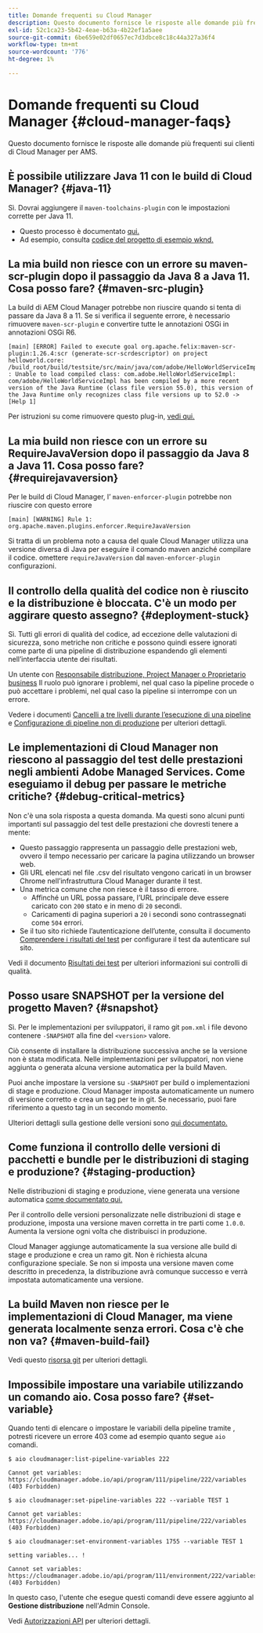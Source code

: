 ```yaml
---
title: Domande frequenti su Cloud Manager
description: Questo documento fornisce le risposte alle domande più frequenti sui clienti di Cloud Manager per AMS.
exl-id: 52c1ca23-5b42-4eae-b63a-4b22ef1a5aee
source-git-commit: 6be659e02df0657ec7d3dbce8c18c44a327a36f4
workflow-type: tm+mt
source-wordcount: '776'
ht-degree: 1%

---
```



# Domande frequenti su Cloud Manager {#cloud-manager-faqs}

Questo documento fornisce le risposte alle domande più frequenti sui clienti di Cloud Manager per AMS.

## È possibile utilizzare Java 11 con le build di Cloud Manager? {#java-11}

Sì. Dovrai aggiungere il `maven-toolchains-plugin` con le impostazioni corrette per Java 11.

* Questo processo è documentato [qui.](/help/getting-started/using-the-wizard.md)
* Ad esempio, consulta [codice del progetto di esempio wknd.](https://github.com/adobe/aem-guides-wknd/commit/6cb5238cb6b932735dcf91b21b0d835ae3a7fe75)

## La mia build non riesce con un errore su maven-scr-plugin dopo il passaggio da Java 8 a Java 11. Cosa posso fare? {#maven-src-plugin}

La build di AEM Cloud Manager potrebbe non riuscire quando si tenta di passare da Java 8 a 11. Se si verifica il seguente errore, è necessario rimuovere `maven-scr-plugin` e convertire tutte le annotazioni OSGi in annotazioni OSGi R6.

```text
[main] [ERROR] Failed to execute goal org.apache.felix:maven-scr-plugin:1.26.4:scr (generate-scr-scrdescriptor) on project helloworld.core: /build_root/build/testsite/src/main/java/com/adobe/HelloWorldServiceImpl.java : Unable to load compiled class: com.adobe.HelloWorldServiceImpl: com/adobe/HelloWorldServiceImpl has been compiled by a more recent version of the Java Runtime (class file version 55.0), this version of the Java Runtime only recognizes class file versions up to 52.0 -> [Help 1]
```

Per istruzioni su come rimuovere questo plug-in, [vedi qui.](https://cqdump.wordpress.com/2019/01/03/from-scr-annotations-to-osgi-annotations/)

## La mia build non riesce con un errore su RequireJavaVersion dopo il passaggio da Java 8 a Java 11. Cosa posso fare? {#requirejavaversion}

Per le build di Cloud Manager, l’ `maven-enforcer-plugin` potrebbe non riuscire con questo errore

```text
[main] [WARNING] Rule 1: org.apache.maven.plugins.enforcer.RequireJavaVersion
```

Si tratta di un problema noto a causa del quale Cloud Manager utilizza una versione diversa di Java per eseguire il comando maven anziché compilare il codice. omettere `requireJavaVersion` dal `maven-enforcer-plugin` configurazioni.

## Il controllo della qualità del codice non è riuscito e la distribuzione è bloccata. C&#39;è un modo per aggirare questo assegno? {#deployment-stuck}

Sì. Tutti gli errori di qualità del codice, ad eccezione delle valutazioni di sicurezza, sono metriche non critiche e possono quindi essere ignorati come parte di una pipeline di distribuzione espandendo gli elementi nell’interfaccia utente dei risultati.

Un utente con [Responsabile distribuzione, Project Manager o Proprietario business](/help/requirements/users-and-roles.md#role-definitions) Il ruolo può ignorare i problemi, nel qual caso la pipeline procede o può accettare i problemi, nel qual caso la pipeline si interrompe con un errore.

Vedere i documenti [Cancelli a tre livelli durante l’esecuzione di una pipeline](/help/using/code-quality-testing.md#three-tier-gates-while-running-a-pipeline) e [Configurazione di pipeline non di produzione](/help/using/non-production-pipelines.md#understanding-the-flow) per ulteriori dettagli.

## Le implementazioni di Cloud Manager non riescono al passaggio del test delle prestazioni negli ambienti Adobe Managed Services. Come eseguiamo il debug per passare le metriche critiche? {#debug-critical-metrics}

Non c&#39;è una sola risposta a questa domanda. Ma questi sono alcuni punti importanti sul passaggio del test delle prestazioni che dovresti tenere a mente:

* Questo passaggio rappresenta un passaggio delle prestazioni web, ovvero il tempo necessario per caricare la pagina utilizzando un browser web.
* Gli URL elencati nel file .csv del risultato vengono caricati in un browser Chrome nell’infrastruttura Cloud Manager durante il test.
* Una metrica comune che non riesce è il tasso di errore.
   * Affinché un URL possa passare, l’URL principale deve essere caricato con `200` stato e in meno di `20` secondi.
   * Caricamenti di pagina superiori a `20` i secondi sono contrassegnati come `504` errori.
* Se il tuo sito richiede l’autenticazione dell’utente, consulta il documento [Comprendere i risultati del test](/help/using/code-quality-testing.md#authenticated-performance-testing) per configurare il test da autenticare sul sito.

Vedi il documento [Risultati dei test](/help/using/code-quality-testing.md) per ulteriori informazioni sui controlli di qualità.

## Posso usare SNAPSHOT per la versione del progetto Maven? {#snapshot}

Sì. Per le implementazioni per sviluppatori, il ramo git `pom.xml` i file devono contenere `-SNAPSHOT` alla fine del `<version>` valore.

Ciò consente di installare la distribuzione successiva anche se la versione non è stata modificata. Nelle implementazioni per sviluppatori, non viene aggiunta o generata alcuna versione automatica per la build Maven.

Puoi anche impostare la versione su `-SNAPSHOT` per build o implementazioni di stage e produzione. Cloud Manager imposta automaticamente un numero di versione corretto e crea un tag per te in git. Se necessario, puoi fare riferimento a questo tag in un secondo momento.

Ulteriori dettagli sulla gestione delle versioni sono [qui documentato.](https://experienceleague.adobe.com/docs/experience-manager-cloud-service/content/implementing/using-cloud-manager/managing-code/project-version-handling.html)

## Come funziona il controllo delle versioni di pacchetti e bundle per le distribuzioni di staging e produzione? {#staging-production}

Nelle distribuzioni di staging e produzione, viene generata una versione automatica [come documentato qui.](/help/managing-code/maven-project-version.md)

Per il controllo delle versioni personalizzate nelle distribuzioni di stage e produzione, imposta una versione maven corretta in tre parti come `1.0.0`. Aumenta la versione ogni volta che distribuisci in produzione.

Cloud Manager aggiunge automaticamente la sua versione alle build di stage e produzione e crea un ramo git. Non è richiesta alcuna configurazione speciale. Se non si imposta una versione maven come descritto in precedenza, la distribuzione avrà comunque successo e verrà impostata automaticamente una versione.

## La build Maven non riesce per le implementazioni di Cloud Manager, ma viene generata localmente senza errori. Cosa c&#39;è che non va? {#maven-build-fail}

Vedi questo [risorsa git](https://github.com/cqsupport/cloud-manager/blob/main/cm-build-step-fails.md) per ulteriori dettagli.

## Impossibile impostare una variabile utilizzando un comando aio. Cosa posso fare? {#set-variable}

Quando tenti di elencare o impostare le variabili della pipeline tramite , potresti ricevere un errore 403 come ad esempio quanto segue `aio` comandi.

```shell
$ aio cloudmanager:list-pipeline-variables 222

Cannot get variables: https://cloudmanager.adobe.io/api/program/111/pipeline/222/variables (403 Forbidden)

$ aio cloudmanager:set-pipeline-variables 222 --variable TEST 1

Cannot get variables: https://cloudmanager.adobe.io/api/program/111/pipeline/222/variables (403 Forbidden)

$ aio cloudmanager:set-environment-variables 1755 --variable TEST 1

setting variables... !

Cannot set variables: https://cloudmanager.adobe.io/api/program/111/environment/222/variables (403 Forbidden)
```

In questo caso, l&#39;utente che esegue questi comandi deve essere aggiunto al **Gestione distribuzione** nell&#39;Admin Console.

Vedi [Autorizzazioni API](https://developer.adobe.com/experience-cloud/cloud-manager/guides/getting-started/permissions/) per ulteriori dettagli.
